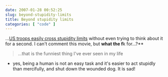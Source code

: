 ```yaml
---
date: 2007-01-28 00:52:25
slug: beyond-stupidity-limits
title: Beyond stupidity limits
categories: [ "code" ]
---
```


...[US troops easily cross stupidity limits](http://www.glumbert.com/media/iraqidog) without even trying to think about it for a second. I can't comment this movie, but **what the f**k for...?**







> ...that is the funniest thing I've ever seen in my life

- yes, being a human is not an easy task and it's easier to act stupidly than mercifully, and shut down the wounded dog. It is sad!

